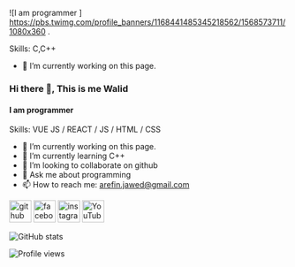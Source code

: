 ![I am programmer ] https://pbs.twimg.com/profile_banners/1168441485345218562/1568573711/1080x360
.

Skills: C,C++

- 🔭 I’m currently working on this page. 







### Hi there 👋, This is me Walid
#### I am programmer 



Skills: VUE JS / REACT / JS / HTML / CSS

- 🔭 I’m currently working on this page. 
- 🌱 I’m currently learning C++ 
- 👯 I’m looking to collaborate on github 
- 💬 Ask me about programming  
- 📫 How to reach me: arefin.jawed@gmail.com 


[<img src='https://cdn.jsdelivr.net/npm/simple-icons@3.0.1/icons/github.svg' alt='github' height='40'>](https://github.com/Arefin-Jawad-Walid)  [<img src='https://cdn.jsdelivr.net/npm/simple-icons@3.0.1/icons/facebook.svg' alt='facebook' height='40'>](https://www.facebook.com/arefin.jawed.3)  [<img src='https://cdn.jsdelivr.net/npm/simple-icons@3.0.1/icons/instagram.svg' alt='instagram' height='40'>](https://www.instagram.com/arefin_jawed//)  [<img src='https://cdn.jsdelivr.net/npm/simple-icons@3.0.1/icons/youtube.svg' alt='YouTube' height='40'>](https://www.youtube.com/channel/channel/UCNkwzmDGfYMLmX4wZ-XCJNg)  

![GitHub stats](https://github-readme-stats.vercel.app/api?username=Arefin-Jawad-Walid&show_icons=true)  

![Profile views](https://gpvc.arturio.dev/Arefin-Jawad-Walid)  

